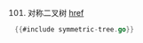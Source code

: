 101. 对称二叉树
[href](https://leetcode.cn/problems/symmetric-tree/)



```go
{{#include symmetric-tree.go}}
```